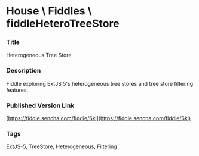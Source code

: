 House \ Fiddles \ fiddleHeteroTreeStore
======

### Title
Heterogeneous Tree Store

### Description
Fiddle exploring ExtJS 5's heterogeneous tree stores and tree store filtering features.

### Published Version Link
[https://fiddle.sencha.com/fiddle/6kl](https://fiddle.sencha.com/fiddle/6kl)

### Tags
ExtJS-5, TreeStore, Heterogeneous, Filtering

 
